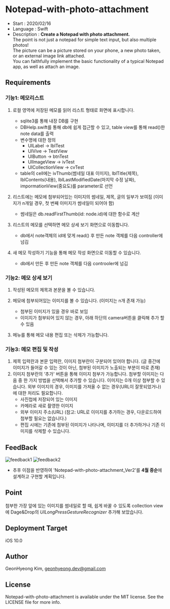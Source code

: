 # Notepad-with-photo-attachment
* Start : 2020/02/16
* Language : Swift
* Description : **Create a Notepad with photo attachment.**  <br/>
The point is not just a notepad for simple text input, but also multiple photos! <br/>
The picture can be a picture stored on your phone, a new photo taken, or an external image link attached. <br/>
You can faithfully implement the basic functionality of a typical Notepad app, as well as attach an image.<br/>

## Requirements
### 기능1: 메모리스트
1. 로컬 영역에 저장된 메모를 읽어 리스트 형태로 화면에 표시합니다.
    * sqlite3를 통해 내장 DB를 구현
    * DBHelp.swift를 통해 db에 쉽게 접근할 수 있고, table view를 통해 read()한 note data를 출력
    * 변수명에 대한 정의 
        - UILabel -> lblTest
        - UIVive -> TestView
        - UIButton -> btnTest
        - UIImageView -> ivTest
        - UICollectionView -> cvTest
    * table의 cell에는 ivThumb(썸네일 대표 이미지), lblTitle(제목), lblContents(내용), lblLastModifiedDate(마지막 수정 날짜), impormationView(중요도)를 parameter로 선언

2. 리스트에는 메모에 첨부되어있는 이미지의 썸네일, 제목, 글의 일부가 보여짐 (이미지가 n개일 경우, 첫 번째 이미지가 썸네일이 되어야 함)
    * 썸네일은 db.readFirstThumb(id: node.id)에 대한 함수로 계산
    
3. 리스트의 메모를 선택하면 메모 상세 보기 화면으로 이동합니다.
    * db에서 note객체의 id에 맞게 read() 후 만든 note 객체를 다음 controller에 넘김
    
4. 새 메모 작성하기 기능을 통해 메모 작성 화면으로 이동할 수 있습니다.
    * db에서 만든 후 만든 note 객체를 다음 controoler에 넘김

### 기능2: 메모 상세 보기
1. 작성된 메모의 제목과 본문을 볼 수 있습니다.
2. 메모에 첨부되어있는 이미지를 볼 수 있습니다. (이미지는 n개 존재 가능)
    * 첨부된 이미지가 있을 경우 바로 보임
    * 이미지가 첨부되어 있지 않는 경우, 아래 하단의 camera버튼을 클릭해 추가 할 수 있음

3. 메뉴를 통해 메모 내용 편집 또는 삭제가 가능합니다.


### 기능3: 메모 편집 및 작성
1. 제목 입력란과 본문 입력란, 이미지 첨부란이 구분되어 있어야 합니다. (글 중간에 이미지가 들어갈 수 있는 것이 아닌, 첨부된 이미지가 노출되는 부분이 따로 존재)
2. 이미지 첨부란의 ‘추가' 버튼을 통해 이미지 첨부가 가능합니다. 첨부할 이미지는 다음 중 한 가지 방법을 선택해서 추가할 수 있습니다. 이미지는 0개 이상 첨부할 수 있습니다. 외부 이미지의 경우, 이미지를 가져올 수 없는 경우(URL이 잘못되었거나)에 대한 처리도 필요합니다.
    * 사진첩에 저장되어 있는 이미지
    * 카메라로 새로 촬영한 이미지
    * 외부 이미지 주소(URL) (참고: URL로 이미지를 추가하는 경우, 다운로드하여 첨부할 필요는 없습니다.)
    * 편집 시에는 기존에 첨부된 이미지가 나타나며, 이미지를 더 추가하거나 기존 이미지를 삭제할 수 있습니다.

## FeedBack
![feedback1](https://user-images.githubusercontent.com/48436020/78359349-e3efd280-75ef-11ea-8ae3-f1db7132eb03.png)
![feedback2](https://user-images.githubusercontent.com/48436020/78359353-e5b99600-75ef-11ea-8b08-14a826f1116e.png)
* 추후 이점을 반영하여 'Notepad-with-photo-attachment_Ver2'를 **4월 중순**에 설계하고 구현할 계획입니다.

## Point
첨부한 가장 앞에 있는 이미지를 썸네일로 할 때, 쉽게 바꿀 수 있도록 collection view에 Dage&Drop의 *UILongPressGestureRecognizer* 추가해 보았습니다.

## Deployment Target
iOS 10.0

## Author
GeonHyeong Kim, [geonhyeong.dev@gmail.com](geonhyeong.dev@gmail.com)


## License
Notepad-with-photo-attachment is available under the MIT license. See the LICENSE file for more info.

